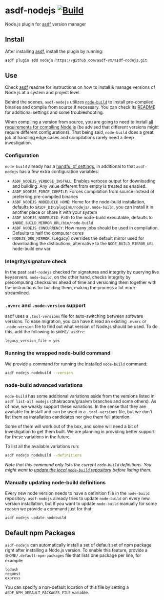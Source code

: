 # asdf-nodejs [![Build](https://github.com/asdf-vm/asdf-nodejs/actions/workflows/workflow.yml/badge.svg)](https://github.com/asdf-vm/asdf-nodejs/actions/workflows/workflow.yml)

Node.js plugin for [asdf](https://github.com/asdf-vm/asdf) version manager

## Install

After installing [asdf](https://github.com/asdf-vm/asdf), install the plugin by running:

```bash
asdf plugin add nodejs https://github.com/asdf-vm/asdf-nodejs.git
```

## Use

Check [asdf](https://github.com/asdf-vm/asdf) readme for instructions on how to install & manage versions of Node.js at a system and project level.

Behind the scenes, `asdf-nodejs` utilizes [`node-build`](https://github.com/nodenv/node-build) to install pre-compiled binaries and compile from source if necessary. You can check its [README](https://github.com/nodenv/node-build/blob/master/README.md) for additional settings and some troubleshooting.

When compiling a version from source, you are going to need to install [all requirements for compiling Node.js](https://github.com/nodejs/node/blob/master/BUILDING.md#building-nodejs-on-supported-platforms) (be advised that different versions might require different configurations). That being said, `node-build` does a great job at handling edge cases and compilations rarely need a deep investigation.

### Configuration

`node-build` already has a [handful of settings](https://github.com/nodenv/node-build#custom-build-configuration), in additional to that `asdf-nodejs` has a few extra configuration variables:

- `ASDF_NODEJS_VERBOSE_INSTALL`: Enables verbose output for downloading and building. Any value different from empty is treated as enabled.
- `ASDF_NODEJS_FORCE_COMPILE`: Forces compilation from source instead of preferring pre-compiled binaries
- `ASDF_NODEJS_NODEBUILD_HOME`: Home for the node-build installation, defaults to `$ASDF_DIR/plugins/nodejs/.node-build`, you can install it in another place or share it with your system
- `ASDF_NODEJS_NODEBUILD`: Path to the node-build executable, defaults to `$NODE_BUILD_MIRROR_URL/bin/node-build`
- `ASDF_NODEJS_CONCURRENCY`: How many jobs should be used in compilation. Defaults to half the computer cores
- `NODEJS_ORG_MIRROR`: (Legacy) overrides the default mirror used for downloading the distibutions, alternative to the `NODE_BUILD_MIRROR_URL` node-build env var

### Integrity/signature check

In the past `asdf-nodejs` checked for signatures and integrity by querying live keyservers. `node-build`, on the other hand, checks integrity by precomputing checksums ahead of time and versioning them together with the instructions for building them, making the process a lot more streamlined.

### `.nvmrc` and `.node-version` support

asdf uses a `.tool-versions` file for auto-switching between software versions. To ease migration, you can have it read an existing `.nvmrc` or `.node-version` file to find out what version of Node.js should be used. To do this, add the following to `$HOME/.asdfrc`:

```
legacy_version_file = yes
```

### Running the wrapped node-build command

We provide a command for running the installed `node-build` command:

```bash
asdf nodejs nodebuild --version
```

### node-build advanced variations

`node-build` has some additional variations aside from the versions listed in `asdf list-all nodejs` (chakracore/graalvm branches and some others). As of now, we weakly support these variations. In the sense that they are available for install and can be used in a `.tool-versions` file, but we don't list them as installation candidates nor give them full attention.

Some of them will work out of the box, and some will need a bit of investigation to get them built. We are planning in providing better support for these variations in the future.

To list all the available variations run:

```bash
asdf nodejs nodebuild --definitions
```

_Note that this command only lists the current `node-build` definitions. You might want to [update the local `node-build` repository](#updating-node-build-definitions) before listing them._

### Manually updating node-build definitions

Every new node version needs to have a definition file in the `node-build` repository. `asdf-nodejs` already tries to update `node-build` on every new version installation, but if you want to update `node-build` manually for some reason we provide a command just for that:

```bash
asdf nodejs update-nodebuild
```

## Default npm Packages

`asdf-nodejs` can automatically install a set of default set of npm package right after installing a Node.js version. To enable this feature, provide a `$HOME/.default-npm-packages` file that lists one package per line, for example:

```
lodash
request
express
```

You can specify a non-default location of this file by setting a `ASDF_NPM_DEFAULT_PACKAGES_FILE` variable.

